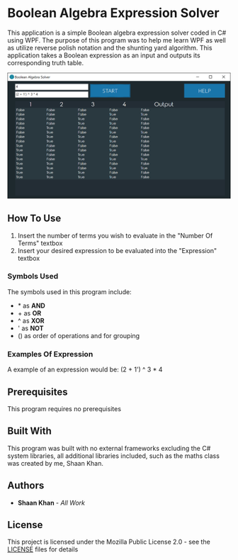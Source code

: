 # Boolean Algebra Expression Solver
This application is a simple Boolean algebra expression solver coded in C# using WPF. The purpose of this program was to help me learn WPF as well as utilize reverse polish notation and the shunting yard algorithm. This application takes a Boolean expression as an input and outputs its corresponding truth table.

![Main Menu](Images/mainMenu.png)

## How To Use
1. Insert the number of terms you wish to evaluate in the "Number Of Terms" textbox
2. Insert your desired expression to be evaluated into the "Expression" textbox

### Symbols Used
The symbols used in this program include:
* \* as __AND__
* \+ as __OR__
* ^ as __XOR__
* ' as __NOT__
* () as order of operations and for grouping

### Examples Of Expression
A example of an expression would be:
(2 + 1') ^ 3 * 4

## Prerequisites
This program requires no prerequisites

## Built With
This program was built with no external frameworks excluding the C# system libraries, all additional libraries included, such as the maths class was created by me, Shaan Khan.

## Authors
* **Shaan Khan** - *All Work*

## License
This project is licensed under the Mozilla Public License 2.0 - see the [LICENSE](https://github.com/ShaanCoding/Boolean-Expression-Solver/blob/master/LICENSE) files for details
